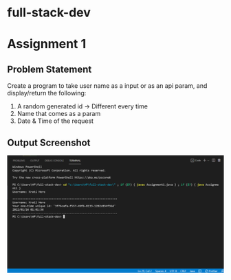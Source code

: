# full-stack-dev
# Assignment 1

## Problem Statement 

Create a program to take user name as a input or as an api param, and display/return the following:
1. A random generated id -> Different every time
2. Name that comes as a param
3. Date & Time of the request

## Output Screenshot
![Output Screenshot](https://github.com/kraticodes/full-stack-dev/blob/bb20e0d889b45529ce43938d11a6f2e277ad851a/Output.png)